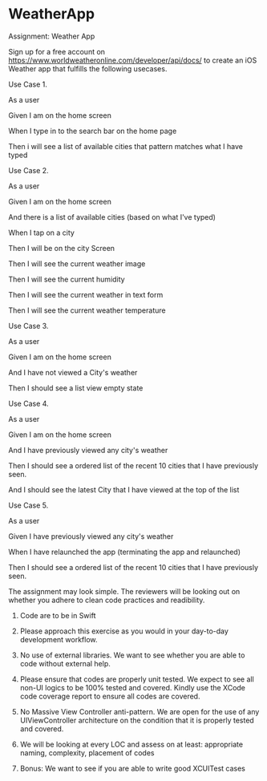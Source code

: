 # WeatherApp
Assignment: Weather App

 

Sign up for a free account on https://www.worldweatheronline.com/developer/api/docs/ to create an iOS Weather app that fulfills the following usecases.

 

Use Case 1.

As a user

Given I am on the home screen

When I type in to the search bar on the home page

Then i will see a list of available cities that pattern matches what I have typed

 

 

Use Case 2.

As a user

Given I am on the home screen

And there is a list of available cities (based on what I've typed)

 

When I tap on a city

Then I will be on the city Screen

 

Then I will see the current weather image

Then I will see the current humidity

Then I will see the current weather in text form

Then I will see the current weather temperature

 

 

Use Case 3.

As a user

Given I am on the home screen

And I have not viewed a City's weather

 

Then I should see a list view empty state

 

 

Use Case 4.

As a user

Given I am on the home screen

And I have previously viewed any city's weather

 

Then I should see a ordered list of the recent 10 cities that I have previously seen.

And I should see the latest City that I have viewed at the top of the list

 

 

Use Case 5.

As a user

Given I have previously viewed any city's weather

When I have relaunched the app (terminating the app and relaunched)

Then I should see a ordered list of the recent 10 cities that I have previously seen.

 

 

The assignment may look simple. The reviewers will be looking out on whether you adhere to clean code practices and readibility.

 

 

1. Code are to be in Swift

2. Please approach this exercise as you would in your day-to-day development workflow.

3. No use of external libraries. We want to see whether you are able to code without external help.

4. Please ensure that codes are properly unit tested. We expect to see all non-UI logics to be 100% tested and covered. Kindly use the XCode code coverage report to ensure all codes are covered.

5. No Massive View Controller anti-pattern. We are open for the use of any UIViewController architecture on the condition that it is properly tested and covered.

6. We will be looking at every LOC and assess on at least: appropriate naming, complexity, placement of codes

7. Bonus: We want to see if you are able to write good XCUITest cases

 
